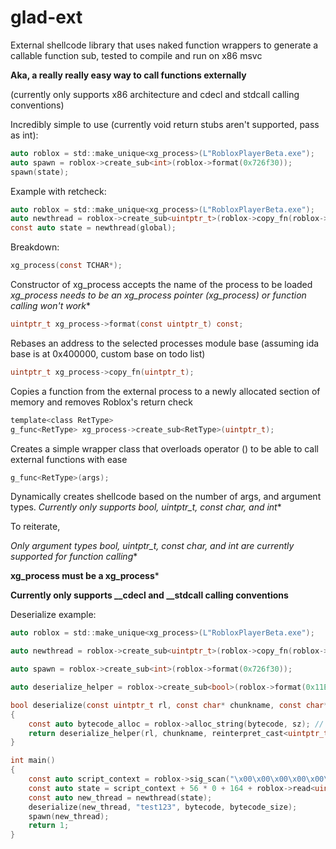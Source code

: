 # glad-ext
External shellcode library that uses naked function wrappers to generate a callable function sub, tested to compile and run on x86 msvc

**Aka, a really really easy way to call functions externally**

(currently only supports x86 architecture and cdecl and stdcall calling conventions)

Incredibly simple to use (currently void return stubs aren't supported, pass as int):

```c
auto roblox = std::make_unique<xg_process>(L"RobloxPlayerBeta.exe");
auto spawn = roblox->create_sub<int>(roblox->format(0x726f30));
spawn(state);
```

Example with retcheck:

```c
auto roblox = std::make_unique<xg_process>(L"RobloxPlayerBeta.exe");
auto newthread = roblox->create_sub<uintptr_t>(roblox->copy_fn(roblox->format(0x11E05B0)));
const auto state = newthread(global);
```

Breakdown:

```c
xg_process(const TCHAR*);
```
Constructor of xg_process accepts the name of the process to be loaded **xg_process needs to be an xg_process pointer (xg_process*) or function calling won't work**

```c
uintptr_t xg_process->format(const uintptr_t) const;
```
Rebases an address to the selected processes module base (assuming ida base is at 0x400000, custom base on todo list)

```c
uintptr_t xg_process->copy_fn(uintptr_t);
```
Copies a function from the external process to a newly allocated section of memory and removes Roblox's return check

```c
template<class RetType>
g_func<RetType> xg_process->create_sub<RetType>(uintptr_t);
```
Creates a simple wrapper class that overloads operator () to be able to call external functions with ease 

```c
g_func<RetType>(args);
```
Dynamically creates shellcode based on the number of args, and argument types. 
**Currently only supports bool, uintptr_t, const char*, and int**

To reiterate,

**Only argument types bool, uintptr_t, const char*, and int are currently supported for function calling**

**xg_process must be a xg_process***

**Currently only supports __cdecl and __stdcall calling conventions**


Deserialize example:
```c
auto roblox = std::make_unique<xg_process>(L"RobloxPlayerBeta.exe");

auto newthread = roblox->create_sub<uintptr_t>(roblox->copy_fn(roblox->format(0x11E05B0)));

auto spawn = roblox->create_sub<int>(roblox->format(0x726f30));

auto deserialize_helper = roblox->create_sub<bool>(roblox->format(0x11EB210));

bool deserialize(const uintptr_t rl, const char* chunkname, const char* bytecode, const size_t sz)
{
	const auto bytecode_alloc = roblox->alloc_string(bytecode, sz); // needed because currently doesn't accept const char* with non strlen size
	return deserialize_helper(rl, chunkname, reinterpret_cast<uintptr_t>(bytecode_alloc), sz);
}

int main()
{
	const auto script_context = roblox->sig_scan("\x00\x00\x00\x00\x00\x00\x00\x00\x00\x00\x00\x00\xC8\x15\x00\x00", "xxxxxxxxxxxxxxxx") - 0x10;
	const auto state = script_context + 56 * 0 + 164 + roblox->read<uintptr_t>(script_context + 56 * 0 + 164);
	const auto new_thread = newthread(state);
	deserialize(new_thread, "test123", bytecode, bytecode_size);
	spawn(new_thread);
	return 1;
}
```
